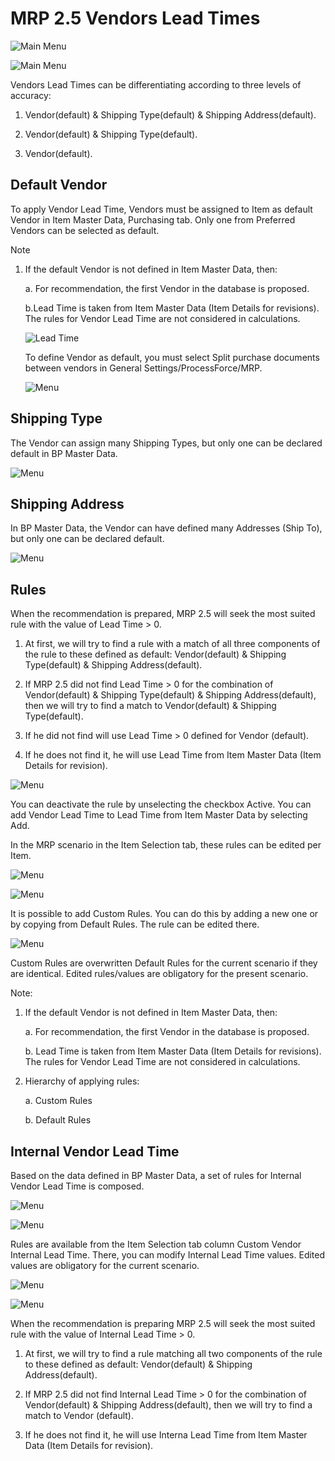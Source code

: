 # MRP 2.5 Vendors Lead Times

![Main Menu](./media/lead-times/mrp-main-menu.webp)

![Main Menu](./media/lead-times/mrp-main-menu-2.webp)

Vendors Lead Times can be differentiating according to three levels of accuracy:

1. Vendor(default) & Shipping Type(default) & Shipping Address(default).

2. Vendor(default) & Shipping Type(default).

3. Vendor(default).

## Default Vendor

To apply Vendor Lead Time, Vendors must be assigned to Item as default Vendor in Item Master Data, Purchasing tab. Only one from Preferred Vendors can be selected as default.

Note

1. If the default Vendor is not defined in Item Master Data, then:

   a. For recommendation, the first Vendor in the database is proposed.

   b.Lead Time is taken from Item Master Data (Item Details for revisions). The rules for Vendor Lead Time are not considered in calculations.

   ![Lead Time](./media/lead-times/mrp-main-menu-3.webp)

   To define Vendor as default, you must select Split purchase documents between vendors in General Settings/ProcessForce/MRP.

   ![Menu](./media/lead-times/mrp-main-menu-4.webp)

## Shipping Type

The Vendor can assign many Shipping Types, but only one can be declared default in BP Master Data.

![Menu](./media/lead-times/mrp-main-menu-5.webp)

## Shipping Address

In BP Master Data, the Vendor can have defined many Addresses (Ship To), but only one can be declared default.

![Menu](./media/lead-times/mrp-main-menu-6.webp)

## Rules

When the recommendation is prepared, MRP 2.5 will seek the most suited rule with the value of Lead Time > 0.

1. At first, we will try to find a rule with a match of all three components of the rule to these defined as default: Vendor(default) & Shipping Type(default) & Shipping Address(default).

2. If MRP 2.5 did not find Lead Time > 0 for the combination of Vendor(default) & Shipping Type(default) & Shipping Address(default), then we will try to find a match to Vendor(default) & Shipping Type(default).

3. If he did not find will use Lead Time > 0 defined for Vendor (default).

4. If he does not find it, he will use Lead Time from Item Master Data (Item Details for revision).

![Menu](./media/lead-times/mrp-main-menu-7.webp)

You can deactivate the rule by unselecting the checkbox Active. You can add Vendor Lead Time to Lead Time from Item Master Data by selecting Add.

In the MRP scenario in the Item Selection tab, these rules can be edited per Item.

![Menu](./media/lead-times/mrp-main-menu-8.webp)

![Menu](./media/lead-times/mrp-main-menu-9.webp)

It is possible to add Custom Rules. You can do this by adding a new one or by copying from Default Rules. The rule can be edited there.

![Menu](./media/lead-times/mrp-main-menu-10.webp)

Custom Rules are overwritten Default Rules for the current scenario if they are identical. Edited rules/values are obligatory for the present scenario.

Note:

1. If the default Vendor is not defined in Item Master Data, then:

   a. For recommendation, the first Vendor in the database is proposed.

   b. Lead Time is taken from Item Master Data (Item Details for revisions). The rules for Vendor Lead Time are not considered in calculations.

2. Hierarchy of applying rules:

   a. Custom Rules

   b. Default Rules

## Internal Vendor Lead Time

Based on the data defined in BP Master Data, a set of rules for Internal Vendor Lead Time is composed.

![Menu](./media/lead-times/mrp-main-menu-11.webp)

![Menu](./media/lead-times/mrp-main-menu-12.webp)

Rules are available from the Item Selection tab column Custom Vendor Internal Lead Time. There, you can modify Internal Lead Time values. Edited values are obligatory for the current scenario.

![Menu](./media/lead-times/mrp-main-menu-13.webp)

![Menu](./media/lead-times/mrp-main-menu-14.webp)

When the recommendation is preparing MRP 2.5 will seek the most suited rule with the value of Internal Lead Time > 0.

1. At first, we will try to find a rule matching all two components of the rule to these defined as default: Vendor(default) & Shipping Address(default).

2. If MRP 2.5 did not find Internal Lead Time > 0 for the combination of Vendor(default) & Shipping Address(default), then we will try to find a match to Vendor (default).

3. If he does not find it, he will use Interna Lead Time from Item Master Data (Item Details for revision).
